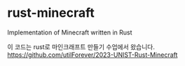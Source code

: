 # rust-minecraft
Implementation of Minecraft written in Rust

이 코드는 rust로 마인크래프트 만들기 수업에서 왔습니다.
https://github.com/utilForever/2023-UNIST-Rust-Minecraft
